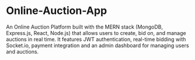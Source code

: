 # Online-Auction-App
An Online Auction Platform built with the MERN stack (MongoDB, Express.js, React, Node.js) that allows users to create, bid on, and manage auctions in real time. It features JWT authentication, real-time bidding with Socket.io, payment integration and an admin dashboard for managing users and auctions.
